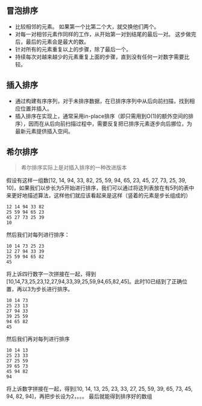 ## 冒泡排序
- 比较相邻的元素。 如果第一个比第二个大，就交换他们两个。
- 对每一对相邻元素作同样的工作，从开始第一对到结尾的最后一对。 这步做完后，最后的元素会是最大的数。
- 针对所有的元素重复以上的步骤，除了最后一个。
- 持续每次对越来越少的元素重复上面的步骤，直到没有任何一对数字需要比较。
## 插入排序
- 通过构建有序序列，对于未排序数据，在已排序序列中从后向前扫描，找到相应位置并插入。
- 插入排序在实现上，通常采用in-place排序（即只需用到O(1)的额外空间的排序），因而在从后向前扫描过程中，需要反复把已排序元素逐步向后挪位，为最新元素提供插入空间。
## 希尔排序
> 希尔排序实际上是对插入排序的一种改进版本

假设有这样一组数[12, 14, 94, 33, 82, 25, 59, 94, 65, 23, 45, 27, 73, 25, 39, 10]，如果我们以步长为5开始进行排序，我们可以通过将这列表放在有5列的表中
来更好地描述算法，这样他们就应该看起来是这样（竖着的元素是步长组成的）
```
12 14 94 33 82
25 59 94 65 23
45 27 73 25 39
10
```
然后我们对每列进行排序：
```
10 14 73 25 23
12 27 94 33 39
25 59 94 65 82
45
```
将上诉四行数字一次拼接在一起，得到[10,14,73,25,23,12,27,94,33,39,25,59,94,65,82,45]。此时10已结到了正确位置，再以3为步长进行排序。
```
10 14 73
25 23 13
27 94 33
39 25 59
94 65 82
45
```
然后我们再对每列进行排序
```
10 14 13
25 23 33
27 25 59
39 65 73
45 94 82
94
```
将上诉数字拼接在一起，得到[10, 14, 13, 25, 23, 33, 27, 25, 59, 39, 65, 73, 45, 94, 82, 94]，再把步长设为2，。。。
最后就能得到排序好的数组
